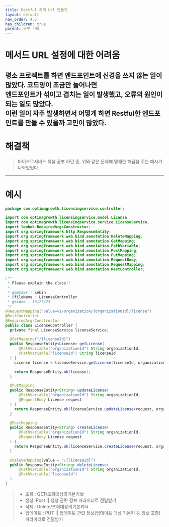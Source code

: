 ```yaml
---
title: Restful 하게 Url 만들기
layout: default
nav_order: 4.5
has_children: true
parent: 공부 기록
---
```

# 메서드 URL 설정에 대한 어려움

평소 프로젝트를 하면 엔드포인트에 신경을 쓰지 않는 일이 많았다. 코드양이 조금만 늘어나면  
엔드포인트가 섞이고 겹치는 일이 발생했고, 오류의 원인이 되는 일도 많았다.  
이런 일이 자주 발생하면서 어떻게 하면 Restful한 엔드포인트를 만들 수 있을까 고민이 많았다.
---
# 해결책

> 마이크로서비스 책을 공부 하던 중, 위와 같은 문제에 명쾌한 해답을 주는 예시가 나와있었다.

--- 
# 예시
```java
package com.optimagrowth.licensingservice.controller;

import com.optimagrowth.licensingservice.model.License;
import com.optimagrowth.licensingservice.service.LicenseService;
import lombok.RequiredArgsConstructor;
import org.springframework.http.ResponseEntity;
import org.springframework.web.bind.annotation.DeleteMapping;
import org.springframework.web.bind.annotation.GetMapping;
import org.springframework.web.bind.annotation.PathVariable;
import org.springframework.web.bind.annotation.PostMapping;
import org.springframework.web.bind.annotation.PutMapping;
import org.springframework.web.bind.annotation.RequestBody;
import org.springframework.web.bind.annotation.RequestMapping;
import org.springframework.web.bind.annotation.RestController;

/**
 * Please explain the class!!
 *
 * @author : sebin
 * @fileName : LicenseController
 * @since : 10/27/23
 */
@RequestMapping("value=v1/organization/{organizationId}/license")
@RestController
@RequiredArgsConstructor
public class LicenseController {
  private final LicenseService licenseService;

  @GetMapping("/{licenseId}")
  public ResponseEntity<License> getLicense(
      @PathVariable("organizationId") String organizationId,
      @PathVariable("licenseId") String licenseId
  ) {
    License license = licenseService.getLicense(licenseId, organizationId);

    return ResponseEntity.ok(license);
  }

  @PutMapping
  public ResponseEntity<String> updateLicense(
      @PathVariable("organizationId") String organizationId,
      @RequestBody License request
  ) {
    return ResponseEntity.ok(licenseService.updateLicense(request, organizationId));
  }

  @PostMapping
  public ResponseEntity<String> createLicense(
      @PathVariable("organizationId") String organizationId,
      @RequestBody License request
  ) {
    return ResponseEntity.ok(licenseService.createLicense(request, organizationId));
  }

  @DeleteMapping(value = "/{licenseId}")
  public ResponseEntity<String> deleteLicense(
      @PathVariable("organizationId") String organizationId,
      @PathVariable("licenseId")
  )
}

```

> - 조회 : GET/조회대상의기본키Id
> - 생성: Post || 생성 관련 정보 파라미터로 전달받기
> - 삭제 : Delete/조회대상의기본키Id
> - 업데이트 : PUT || 업데이트 관련 정보(업데이트 대상 기본키 등 정보 포함) 파라미터로 전달받기